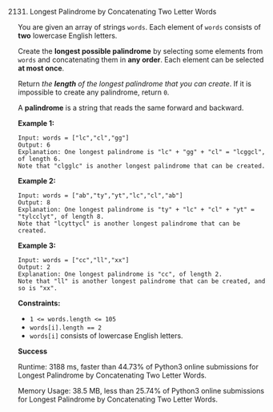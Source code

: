 2131. Longest Palindrome by Concatenating Two Letter Words



You are given an array of strings `words`. Each element of `words` consists of **two** lowercase English letters.

Create the **longest possible palindrome** by selecting some elements from `words` and concatenating them in **any order**. Each element can be selected **at most once**.

Return *the **length** of the longest palindrome that you can create*. If it is impossible to create any palindrome, return `0`.

A **palindrome** is a string that reads the same forward and backward.

 

**Example 1:**

```
Input: words = ["lc","cl","gg"]
Output: 6
Explanation: One longest palindrome is "lc" + "gg" + "cl" = "lcggcl", of length 6.
Note that "clgglc" is another longest palindrome that can be created.
```

**Example 2:**

```
Input: words = ["ab","ty","yt","lc","cl","ab"]
Output: 8
Explanation: One longest palindrome is "ty" + "lc" + "cl" + "yt" = "tylcclyt", of length 8.
Note that "lcyttycl" is another longest palindrome that can be created.
```

**Example 3:**

```
Input: words = ["cc","ll","xx"]
Output: 2
Explanation: One longest palindrome is "cc", of length 2.
Note that "ll" is another longest palindrome that can be created, and so is "xx".
```

 

**Constraints:**

- `1 <= words.length <= 105`
- `words[i].length == 2`
- `words[i]` consists of lowercase English letters.



**Success**

Runtime: 3188 ms, faster than 44.73% of Python3 online submissions for Longest Palindrome by Concatenating Two Letter Words.

Memory Usage: 38.5 MB, less than 25.74% of Python3 online submissions for Longest Palindrome by Concatenating Two Letter Words.